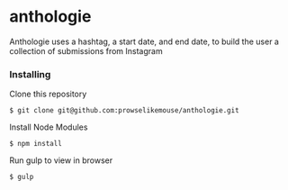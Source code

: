 # anthologie

Anthologie uses a hashtag, a start date, and end date, to build the user a collection of submissions from Instagram

### Installing

Clone this repository

```
$ git clone git@github.com:prowselikemouse/anthologie.git
```

Install Node Modules

```
$ npm install
```

Run gulp to view in browser

```
$ gulp
```